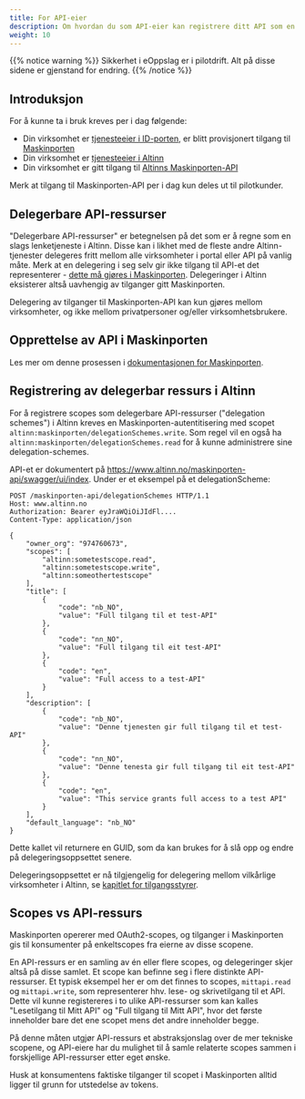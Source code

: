 ```yaml
---
title: For API-eier
description: Om hvordan du som API-eier kan registrere ditt API som en delegerbar ressurs i Altinn
weight: 10
---
```


{{% notice warning  %}}
Sikkerhet i eOppslag er i pilotdrift. Alt på disse sidene er gjenstand for endring. 
{{% /notice %}}

## Introduksjon

For å kunne ta i bruk kreves per i dag følgende:

- Din virksomhet er [tjenesteeier i ID-porten](https://difi.github.io/idporten-integrasjonsguide/1_tilgang_til_idporten), er blitt provisjonert tilgang til [Maskinporten](https://samarbeid.difi.no/felleslosninger/maskinporten)
- Din virksomhet er [tjenesteeier i Altinn](https://www.altinndigital.no/kom-i-gang/guide-kom-i-gang-med-altinn/)
- Din virksomhet er gitt tilgang til [Altinns Maskinporten-API](https://www.altinn.no/maskinporten-api/ui/swagger/)

Merk at tilgang til Maskinporten-API per i dag kun deles ut til pilotkunder. 

## Delegerbare API-ressurser

"Delegerbare API-ressurser" er betegnelsen på det som er å regne som en slags lenketjeneste i Altinn. Disse kan i likhet med de fleste andre Altinn-tjenester delegeres fritt mellom alle virksomheter i portal eller API på vanlig måte. Merk at en delegering i seg selv gir ikke tilgang til API-et det representerer - [dette må gjøres i Maskinporten](https://samarbeid.difi.no/felleslosninger/maskinporten/dokumentasjon). Delegeringer i Altinn eksisterer altså uavhengig av tilganger gitt Maskinporten.

Delegering av tilganger til Maskinporten-API kan kun gjøres mellom virksomheter, og ikke mellom privatpersoner og/eller virksomhetsbrukere. 

## Opprettelse av API i Maskinporten

Les mer om denne prosessen i [dokumentasjonen for Maskinporten](https://samarbeid.difi.no/felleslosninger/maskinporten/dokumentasjon).

## Registrering av delegerbar ressurs i Altinn

For å registrere scopes som delegerbare API-ressurser ("delegation schemes") i Altinn kreves en Maskinporten-autentitisering med scopet `altinn:maskinporten/delegationSchemes.write`. Som regel vil en også ha `altinn:maskinporten/delegationSchemes.read` for å kunne administrere sine delegation-schemes.

API-et er dokumentert på https://www.altinn.no/maskinporten-api/swagger/ui/index. Under er et eksempel på et delegationScheme:

```
POST /maskinporten-api/delegationSchemes HTTP/1.1
Host: www.altinn.no
Authorization: Bearer eyJraWQiOiJIdFl....
Content-Type: application/json

{
    "owner_org": "974760673",
    "scopes": [        
        "altinn:sometestscope.read",
        "altinn:sometestscope.write",
        "altinn:someothertestscope"
    ],
    "title": [
        {
            "code": "nb_NO",
            "value": "Full tilgang til et test-API"
        },
        {
            "code": "nn_NO",
            "value": "Full tilgang til eit test-API"
        },
        {
            "code": "en",
            "value": "Full access to a test-API"
        }
    ],
    "description": [
        {
            "code": "nb_NO",
            "value": "Denne tjenesten gir full tilgang til et test-API"
        },
        {
            "code": "nn_NO",
            "value": "Denne tenesta gir full tilgang til eit test-API"
        },
        {
            "code": "en",
            "value": "This service grants full access to a test API"
        }        
    ],
    "default_language": "nb_NO"
}
```

Dette kallet vil returnere en GUID, som da kan brukes for å slå opp og endre på delegeringsoppsettet senere.

Delegeringsoppsettet er nå tilgjengelig for delegering mellom vilkårlige virksomheter i Altinn, se [kapitlet for tilgangsstyrer](../tilgangsstyrer). 

## Scopes vs API-ressurs

Maskinporten opererer med OAuth2-scopes, og tilganger i Maskinporten gis til konsumenter på enkeltscopes fra eierne av disse scopene.

En API-ressurs er en samling av én eller flere scopes, og delegeringer skjer altså på disse samlet. Et scope kan befinne seg i flere distinkte API-ressurser. Et typisk eksempel her er om det finnes to scopes, `mittapi.read` og `mittapi.write`, som representerer hhv. lese- og skrivetilgang til et API. Dette vil kunne registereres i to ulike API-ressurser som kan kalles "Lesetilgang til Mitt API" og "Full tilgang til Mitt API", hvor det første inneholder bare det ene scopet mens det andre inneholder begge.

På denne måten utgjør API-ressurs et abstraksjonslag over de mer tekniske scopene, og API-eiere har du mulighet til å samle relaterte scopes sammen i forskjellige API-ressurser etter eget ønske.

Husk at konsumentens faktiske tilganger til scopet i Maskinporten alltid ligger til grunn for utstedelse av tokens.